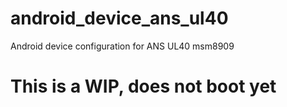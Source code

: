 # android_device_ans_ul40
Android device configuration for ANS UL40 msm8909 

# This is a WIP, does not boot yet
